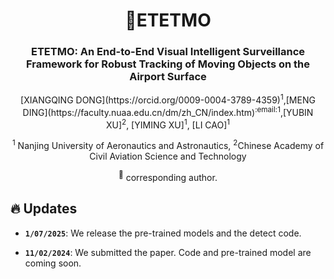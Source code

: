 <div align="center">
<h1> 🦖ETETMO </h1>
<h3>ETETMO: An End-to-End Visual Intelligent Surveillance Framework for Robust Tracking of Moving Objects on the Airport Surface</h3>
[XIANGQING DONG](https://orcid.org/0009-0004-3789-4359)<sup>1</sup>,[MENG DING](https://faculty.nuaa.edu.cn/dm/zh_CN/index.htm)<sup>:email:</sup><sup>1</sup>,[YUBIN XU]<sup>2</sup>, [YIMING XU]<sup>1</sup>, [LI CAO]<sup>1</sup> 

<sup>1</sup> Nanjing University of Aeronautics and Astronautics, <sup>2</sup>Chinese Academy of Civil Aviation Science and Technology
  
<sup>:email:</sup> corresponding author.
</div>

## :fire: Updates


- **`1/07/2025`**: We release the pre-trained models and the detect code.

- **`11/02/2024`**: We submitted the paper. Code and pre-trained model are coming soon.

